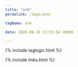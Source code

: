 ```yaml
---
title: "arm"
permalink: /tags/arm/

tagName: arm

date: 2020-08-16 11:53:54 +0300

---
```


{% include taglogic.html %}

{% include links.html %}
